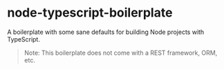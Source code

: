 # node-typescript-boilerplate

A boilerplate with some sane defaults for building Node projects with TypeScript.

> Note: This boilerplate does not come with a REST framework, ORM, etc.
